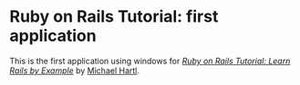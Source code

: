 # Ruby on Rails Tutorial: first application

This is the first application using windows for
[*Ruby on Rails Tutorial: Learn Rails by Example*](http://railstutorial.org/)
by [Michael Hartl](http://michaelhartl.com/).